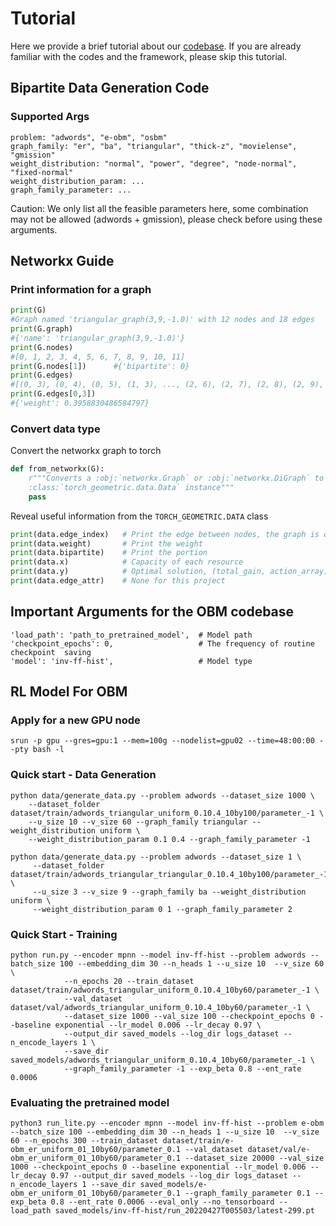 # Tutorial 

Here we provide a brief tutorial about our [codebase](https://github.com/lyeskhalil/CORL). If you are already familiar with the codes and the framework, please skip this tutorial.

## Bipartite Data Generation Code


### Supported Args
```
problem: "adwords", "e-obm", "osbm"
graph_family: "er", "ba", "triangular", "thick-z", "movielense", "gmission"
weight_distribution: "normal", "power", "degree", "node-normal", "fixed-normal"
weight_distribution_param: ...
graph_family_parameter: ...
```
Caution: We only list all the feasible parameters here, some combination may not be allowed (adwords + gmission), please check before using these arguments.

## Networkx Guide
### Print information for a graph
```python
print(G)               
#Graph named 'triangular_graph(3,9,-1.0)' with 12 nodes and 18 edges
print(G.graph)         
#{'name': 'triangular_graph(3,9,-1.0)'}
print(G.nodes)         
#[0, 1, 2, 3, 4, 5, 6, 7, 8, 9, 10, 11]
print(G.nodes[1])      #{'bipartite': 0}
print(G.edges)         
#[(0, 3), (0, 4), (0, 5), (1, 3), ..., (2, 6), (2, 7), (2, 8), (2, 9), (2, 10), (2, 11)]
print(G.edges[0,3])    
#{'weight': 0.3958830486584797}
```


### Convert data type
Convert the networkx graph to torch
```python
def from_networkx(G):
    r"""Converts a :obj:`networkx.Graph` or :obj:`networkx.DiGraph` to a
    :class:`torch_geometric.data.Data` instance"""
    pass
```
Reveal useful information from the `TORCH_GEOMETRIC.DATA` class
```python
print(data.edge_index)   # Print the edge between nodes, the graph is directed (two edges needed for one pair of nodes)
print(data.weight)       # Print the weight 
print(data.bipartite)    # Print the portion
print(data.x)            # Capacity of each resource
print(data.y)            # Optimal solution, (total_gain, action_array)
print(data.edge_attr)    # None for this project
```

## Important Arguments for the OBM codebase
```shell
'load_path': 'path_to_pretrained_model',  # Model path
'checkpoint_epochs': 0,                   # The frequency of routine checkpoint  saving
'model': 'inv-ff-hist',                   # Model type
```


## RL Model For OBM 
### Apply for a new GPU node
``` shell
srun -p gpu --gres=gpu:1 --mem=100g --nodelist=gpu02 --time=48:00:00 --pty bash -l
```

### Quick start - Data Generation 
```shell
python data/generate_data.py --problem adwords --dataset_size 1000 \
    --dataset_folder dataset/train/adwords_triangular_uniform_0.10.4_10by100/parameter_-1 \
    --u_size 10 --v_size 60 --graph_family triangular --weight_distribution uniform \
    --weight_distribution_param 0.1 0.4 --graph_family_parameter -1 

python data/generate_data.py --problem adwords --dataset_size 1 \
     --dataset_folder dataset/train/adwords_triangular_triangular_0.10.4_10by100/parameter_-1 \
     --u_size 3 --v_size 9 --graph_family ba --weight_distribution uniform \
     --weight_distribution_param 0 1 --graph_family_parameter 2
```

### Quick Start - Training 
```shell
python run.py --encoder mpnn --model inv-ff-hist --problem adwords --batch_size 100 --embedding_dim 30 --n_heads 1 --u_size 10  --v_size 60 \
            --n_epochs 20 --train_dataset dataset/train/adwords_triangular_uniform_0.10.4_10by60/parameter_-1 \
            --val_dataset dataset/val/adwords_triangular_uniform_0.10.4_10by60/parameter_-1 \
            --dataset_size 1000 --val_size 100 --checkpoint_epochs 0 --baseline exponential --lr_model 0.006 --lr_decay 0.97 \
            --output_dir saved_models --log_dir logs_dataset --n_encode_layers 1 \
            --save_dir saved_models/adwords_triangular_uniform_0.10.4_10by60/parameter_-1 \
            --graph_family_parameter -1 --exp_beta 0.8 --ent_rate 0.0006
```

### Evaluating the pretrained model
```shell
python3 run_lite.py --encoder mpnn --model inv-ff-hist --problem e-obm --batch_size 100 --embedding_dim 30 --n_heads 1 --u_size 10  --v_size 60 --n_epochs 300 --train_dataset dataset/train/e-obm_er_uniform_01_10by60/parameter_0.1 --val_dataset dataset/val/e-obm_er_uniform_01_10by60/parameter_0.1 --dataset_size 20000 --val_size 1000 --checkpoint_epochs 0 --baseline exponential --lr_model 0.006 --lr_decay 0.97 --output_dir saved_models --log_dir logs_dataset --n_encode_layers 1 --save_dir saved_models/e-obm_er_uniform_01_10by60/parameter_0.1 --graph_family_parameter 0.1 --exp_beta 0.8 --ent_rate 0.0006 --eval_only --no_tensorboard --load_path saved_models/inv-ff-hist/run_20220427T005503/latest-299.pt
```



